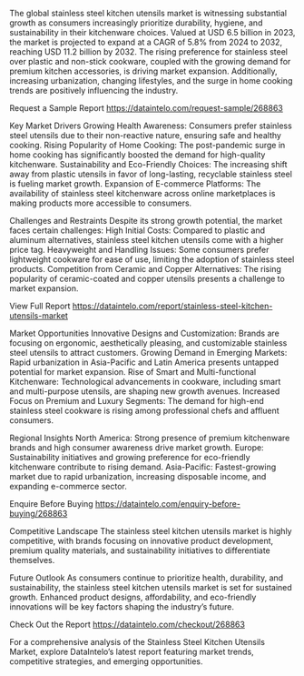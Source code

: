 The global stainless steel kitchen utensils market is witnessing substantial growth as consumers increasingly prioritize durability, hygiene, and sustainability in their kitchenware choices. Valued at USD 6.5 billion in 2023, the market is projected to expand at a CAGR of 5.8% from 2024 to 2032, reaching USD 11.2 billion by 2032.
The rising preference for stainless steel over plastic and non-stick cookware, coupled with the growing demand for premium kitchen accessories, is driving market expansion. Additionally, increasing urbanization, changing lifestyles, and the surge in home cooking trends are positively influencing the industry.

Request a Sample Report https://dataintelo.com/request-sample/268863

Key Market Drivers
Growing Health Awareness: Consumers prefer stainless steel utensils due to their non-reactive nature, ensuring safe and healthy cooking.
Rising Popularity of Home Cooking: The post-pandemic surge in home cooking has significantly boosted the demand for high-quality kitchenware.
Sustainability and Eco-Friendly Choices: The increasing shift away from plastic utensils in favor of long-lasting, recyclable stainless steel is fueling market growth.
Expansion of E-commerce Platforms: The availability of stainless steel kitchenware across online marketplaces is making products more accessible to consumers.

Challenges and Restraints
Despite its strong growth potential, the market faces certain challenges:
High Initial Costs: Compared to plastic and aluminum alternatives, stainless steel kitchen utensils come with a higher price tag.
Heavyweight and Handling Issues: Some consumers prefer lightweight cookware for ease of use, limiting the adoption of stainless steel products.
Competition from Ceramic and Copper Alternatives: The rising popularity of ceramic-coated and copper utensils presents a challenge to market expansion.

View Full Report https://dataintelo.com/report/stainless-steel-kitchen-utensils-market

Market Opportunities
Innovative Designs and Customization: Brands are focusing on ergonomic, aesthetically pleasing, and customizable stainless steel utensils to attract customers.
Growing Demand in Emerging Markets: Rapid urbanization in Asia-Pacific and Latin America presents untapped potential for market expansion.
Rise of Smart and Multi-functional Kitchenware: Technological advancements in cookware, including smart and multi-purpose utensils, are shaping new growth avenues.
Increased Focus on Premium and Luxury Segments: The demand for high-end stainless steel cookware is rising among professional chefs and affluent consumers.

Regional Insights
North America: Strong presence of premium kitchenware brands and high consumer awareness drive market growth.
Europe: Sustainability initiatives and growing preference for eco-friendly kitchenware contribute to rising demand.
Asia-Pacific: Fastest-growing market due to rapid urbanization, increasing disposable income, and expanding e-commerce sector.

Enquire Before Buying https://dataintelo.com/enquiry-before-buying/268863

Competitive Landscape
The stainless steel kitchen utensils market is highly competitive, with brands focusing on innovative product development, premium quality materials, and sustainability initiatives to differentiate themselves.

Future Outlook
As consumers continue to prioritize health, durability, and sustainability, the stainless steel kitchen utensils market is set for sustained growth. Enhanced product designs, affordability, and eco-friendly innovations will be key factors shaping the industry’s future.

Check Out the Report https://dataintelo.com/checkout/268863

For a comprehensive analysis of the Stainless Steel Kitchen Utensils Market, explore DataIntelo’s latest report featuring market trends, competitive strategies, and emerging opportunities.
 

